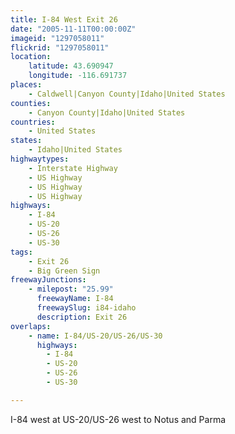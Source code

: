 ```yaml
---
title: I-84 West Exit 26
date: "2005-11-11T00:00:00Z"
imageid: "1297058011"
flickrid: "1297058011"
location:
    latitude: 43.690947
    longitude: -116.691737
places:
    - Caldwell|Canyon County|Idaho|United States
counties:
    - Canyon County|Idaho|United States
countries:
    - United States
states:
    - Idaho|United States
highwaytypes:
    - Interstate Highway
    - US Highway
    - US Highway
    - US Highway
highways:
    - I-84
    - US-20
    - US-26
    - US-30
tags:
    - Exit 26
    - Big Green Sign
freewayJunctions:
    - milepost: "25.99"
      freewayName: I-84
      freewaySlug: i84-idaho
      description: Exit 26
overlaps:
    - name: I-84/US-20/US-26/US-30
      highways:
        - I-84
        - US-20
        - US-26
        - US-30

---
```

I-84 west at US-20/US-26 west to Notus and Parma
